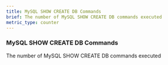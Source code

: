 ```yaml
---
title: MySQL SHOW CREATE DB Commands
brief: The number of MySQL SHOW CREATE DB commands executed
metric_type: counter
---
```

### MySQL SHOW CREATE DB Commands

The number of MySQL SHOW CREATE DB commands executed
